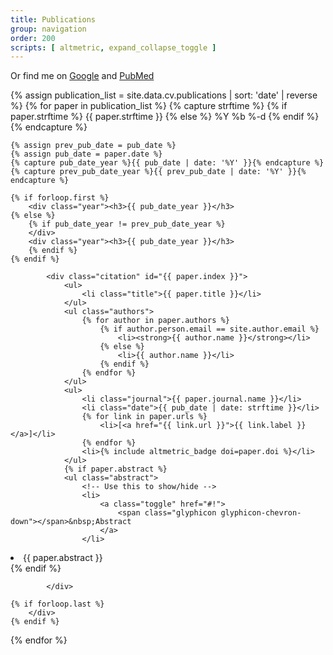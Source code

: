 ```yaml
---
title: Publications
group: navigation
order: 200
scripts: [ altmetric, expand_collapse_toggle ]
---
```

Or find me on [Google][google] and [PubMed][pubmed]

[google]: http://scholar.google.com/citations?user=wFAq3OMAAAAJ&hl=en&oi=ao
[pubmed]: http://www.ncbi.nlm.nih.gov/pubmed/?term=bryc+k%5Bau%5D


<!--
    Changes below this line are only necessary to change display of publications,
    edit _data/cv.yml to add/change content
 -->
<div class="publications" markdown="0">
{% assign publication_list = site.data.cv.publications | sort: 'date' | reverse %}
{% for paper in publication_list %}
    {% capture strftime %}
        {% if paper.strftime %}
            {{ paper.strftime }}
        {% else %}
            %Y %b %-d
        {% endif %}
    {% endcapture %}

    {% assign prev_pub_date = pub_date %}
    {% assign pub_date = paper.date %}
    {% capture pub_date_year %}{{ pub_date | date: '%Y' }}{% endcapture %}
    {% capture prev_pub_date_year %}{{ prev_pub_date | date: '%Y' }}{% endcapture %}

    {% if forloop.first %}
        <div class="year"><h3>{{ pub_date_year }}</h3>
    {% else %}
        {% if pub_date_year != prev_pub_date_year %}
        </div>
        <div class="year"><h3>{{ pub_date_year }}</h3>
        {% endif %}
    {% endif %}

            <div class="citation" id="{{ paper.index }}">
                <ul>
                    <li class="title">{{ paper.title }}</li>
                </ul>
                <ul class="authors">
                    {% for author in paper.authors %}
                        {% if author.person.email == site.author.email %}
                            <li><strong>{{ author.name }}</strong></li>
                        {% else %}
                            <li>{{ author.name }}</li>
                        {% endif %}
                    {% endfor %}
                </ul>
                <ul>
                    <li class="journal">{{ paper.journal.name }}</li>
                    <li class="date">{{ pub_date | date: strftime }}</li>
                    {% for link in paper.urls %}
                        <li>[<a href="{{ link.url }}">{{ link.label }}</a>]</li>
                    {% endfor %}
                    <li>{% include altmetric_badge doi=paper.doi %}</li>
                </ul>
                {% if paper.abstract %}
                <ul class="abstract">
                    <!-- Use this to show/hide -->
                    <li>
                        <a class="toggle" href="#!">
                            <span class="glyphicon glyphicon-chevron-down"></span>&nbsp;Abstract
                        </a>
                    </li>
<!-- Must be left-aligned (no preceding whitespace) for Kramdown parser -->
<li class="content"  markdown="1">
{{ paper.abstract }}
</li>
                </ul>
                {% endif %}

            </div>

    {% if forloop.last %}
        </div>
    {% endif %}
{% endfor %}
</div>

